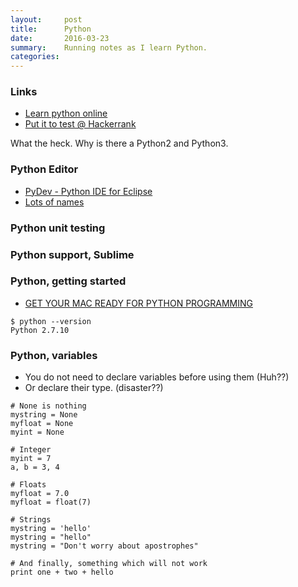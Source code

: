 ```yaml
---
layout:     post
title:      Python
date:       2016-03-23 
summary:    Running notes as I learn Python. 
categories: 
---
```


### Links 
  - [Learn python online](http://www.learnpython.org)
  - [Put it to test @ Hackerrank](https://www.hackerrank.com/domains/python/py-introduction)


What the heck. Why is there a Python2 and Python3. 


### Python Editor 
  - [PyDev - Python IDE for Eclipse](https://marketplace.eclipse.org/content/pydev-python-ide-eclipse)
  - [Lots of names](http://stackoverflow.com/questions/893162/whats-a-good-ide-for-python-on-mac-os-x)


### Python unit testing 


### Python support, Sublime 


### Python, getting started 
  - [GET YOUR MAC READY FOR PYTHON PROGRAMMING](http://www.pyladies.com/blog/Get-Your-Mac-Ready-for-Python-Programming/)

```
$ python --version 
Python 2.7.10
```

### Python, variables
  - You do not need to declare variables before using them (Huh??)
  - Or declare their type. (disaster??)


```
# None is nothing 
mystring = None
myfloat = None
myint = None

# Integer 
myint = 7
a, b = 3, 4

# Floats
myfloat = 7.0
myfloat = float(7)

# Strings 
mystring = 'hello'
mystring = "hello"
mystring = "Don't worry about apostrophes"

# And finally, something which will not work 
print one + two + hello

```